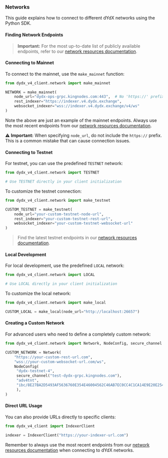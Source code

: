 ### Networks

This guide explains how to connect to different dYdX networks using the Python SDK.

#### Finding Network Endpoints

> **Important:** For the most up-to-date list of publicly available endpoints, refer to our [network resources documentation](https://docs.dydx.exchange/infrastructure_providers-network/resources#networks-repositories).

#### Connecting to Mainnet

To connect to the mainnet, use the `make_mainnet` function:

```python
from dydx_v4_client.network import make_mainnet

NETWORK = make_mainnet(
    node_url="dydx-ops-grpc.kingnodes.com:443",  # No 'https://' prefix
    rest_indexer="https://indexer.v4.dydx.exchange",
    websocket_indexer="wss://indexer.v4.dydx.exchange/v4/ws"
)
```

Note the above are just an example of the mainnet endpoints. Always use the most recent endpoints from our [network resources documentation](https://docs.dydx.exchange/infrastructure_providers-network/resources#networks-repositories).

⚠️ **Important:** When specifying `node_url`, do not include the `https://` prefix. This is a common mistake that can cause connection issues.

#### Connecting to Testnet

For testnet, you can use the predefined `TESTNET` network:

```python
from dydx_v4_client.network import TESTNET

# Use TESTNET directly in your client initialization
```

To customize the testnet connection:

```python
from dydx_v4_client.network import make_testnet

CUSTOM_TESTNET = make_testnet(
    node_url="your-custom-testnet-node-url",
    rest_indexer="your-custom-testnet-rest-url",
    websocket_indexer="your-custom-testnet-websocket-url"
)
```

> Find the latest testnet endpoints in our [network resources documentation](https://docs.dydx.exchange/infrastructure_providers-network/resources#networks-repositories).

#### Local Development

For local development, use the predefined `LOCAL` network:

```python
from dydx_v4_client.network import LOCAL

# Use LOCAL directly in your client initialization
```

To customize the local network:

```python
from dydx_v4_client.network import make_local

CUSTOM_LOCAL = make_local(node_url="http://localhost:26657")
```

#### Creating a Custom Network

For advanced users who need to define a completely custom network:

```python
from dydx_v4_client.network import Network, NodeConfig, secure_channel

CUSTOM_NETWORK = Network(
    "https://your-custom-rest-url.com",
    "wss://your-custom-websocket-url.com/ws",
    NodeConfig(
     "dydx-testnet-4",
     secure_channel("test-dydx-grpc.kingnodes.com"),
     "adv4tnt",
     "ibc/8E27BA2D5493AF5636760E354E46004562C46AB7EC0CC4C1CA14E9E20E2545B5",
     ),
)
```

#### Direct URL Usage

You can also provide URLs directly to specific clients:

```python
from dydx_v4_client import IndexerClient

indexer = IndexerClient("https://your-indexer-url.com")
```

Remember to always use the most recent endpoints from our [network resources documentation](https://docs.dydx.exchange/infrastructure_providers-network/resources#networks-repositories) when connecting to dYdX networks.

